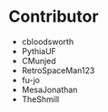 # Contributor
- cbloodsworth
- PythiaUF
- CMunjed
- RetroSpaceMan123
- fu-jo
- MesaJonathan
- TheShmill
